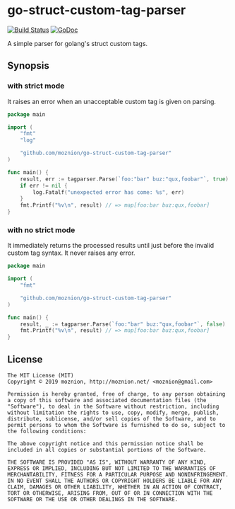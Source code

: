 go-struct-custom-tag-parser
==

[![Build Status](https://travis-ci.org/moznion/go-struct-custom-tag-parser.svg?branch=master)](https://travis-ci.org/moznion/go-struct-custom-tag-parser) [![GoDoc](https://godoc.org/github.com/moznion/go-struct-custom-tag-parser?status.svg)](https://godoc.org/github.com/moznion/go-struct-custom-tag-parser)

A simple parser for golang's struct custom tags.

Synopsis
--

### with strict mode

It raises an error when an unacceptable custom tag is given on parsing.

```go
package main

import (
	"fmt"
	"log"

	"github.com/moznion/go-struct-custom-tag-parser"
)

func main() {
	result, err := tagparser.Parse(`foo:"bar" buz:"qux,foobar"`, true)
	if err != nil {
		log.Fatalf("unexpected error has come: %s", err)
	}
	fmt.Printf("%v\n", result) // => map[foo:bar buz:qux,foobar]
}
```

### with no strict mode

It immediately returns the processed results until just before the invalid custom tag syntax. It never raises any error.

```go
package main

import (
	"fmt"

	"github.com/moznion/go-struct-custom-tag-parser"
)

func main() {
	result, _ := tagparser.Parse(`foo:"bar" buz:"qux,foobar"`, false)
	fmt.Printf("%v\n", result) // => map[foo:bar buz:qux,foobar]
}
```

License
--

```
The MIT License (MIT)
Copyright © 2019 moznion, http://moznion.net/ <moznion@gmail.com>

Permission is hereby granted, free of charge, to any person obtaining a copy of this software and associated documentation files (the "Software"), to deal in the Software without restriction, including without limitation the rights to use, copy, modify, merge, publish, distribute, sublicense, and/or sell copies of the Software, and to permit persons to whom the Software is furnished to do so, subject to the following conditions:

The above copyright notice and this permission notice shall be included in all copies or substantial portions of the Software.

THE SOFTWARE IS PROVIDED "AS IS", WITHOUT WARRANTY OF ANY KIND, EXPRESS OR IMPLIED, INCLUDING BUT NOT LIMITED TO THE WARRANTIES OF MERCHANTABILITY, FITNESS FOR A PARTICULAR PURPOSE AND NONINFRINGEMENT. IN NO EVENT SHALL THE AUTHORS OR COPYRIGHT HOLDERS BE LIABLE FOR ANY CLAIM, DAMAGES OR OTHER LIABILITY, WHETHER IN AN ACTION OF CONTRACT, TORT OR OTHERWISE, ARISING FROM, OUT OF OR IN CONNECTION WITH THE SOFTWARE OR THE USE OR OTHER DEALINGS IN THE SOFTWARE.
```

